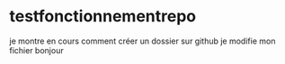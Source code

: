 # testfonctionnementrepo
je montre en cours comment créer un dossier sur github
je modifie mon fichier
bonjour